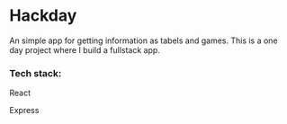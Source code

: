 # Hackday

An simple app for getting information as tabels and games. This is a one day project where I build a fullstack app. 

### Tech stack:
React

Express
